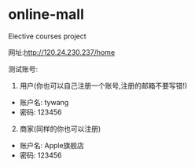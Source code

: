 # online-mall
Elective courses project

网址:http://120.24.230.237/home

测试账号:
1. 用户(你也可以自己注册一个账号,注册的邮箱不要写错!)
* 账户名: tywang
* 密码: 123456

2. 商家(同样的你也可以注册)
* 账户名: Apple旗舰店
* 密码: 123456
